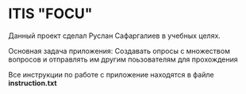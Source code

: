 <h1>ITIS "FOCU"</h1>

Данный проект сделал Руслан Сафаргалиев в учебных целях.

Основная задача приложения: Создавать опросы с множеством вопросов и отправлять им другим поьзователям для прохождения

Все инструкции по работе с приложение находятся в файле <b> instruction.txt</b>
